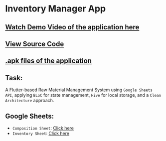 # Inventory Manager App

## [Watch Demo Video of the application here](https://drive.google.com/file/d/1as3VXP2lOTlNZzuOUgsWEbSHFxHBi0Qt/view?usp=sharing)
## [View Source Code](inventory_manager)
## [.apk files of the application](apk_files) 

## Task:

A Flutter-based Raw Material Management System using `Google Sheets API`,
applying `BLoC` for state management, `Hive` for local storage, and a `Clean Architecture`
approach.

## Google Sheets:

- `Composition Sheet`: [Click here](https://docs.google.com/spreadsheets/d/18GUWQNa3mG2u6PeBY-UE4NX9Apc2H4R22YDfKskuI1g/edit?usp=sharing)
- `Inventory Sheet`: [Click here](https://docs.google.com/spreadsheets/d/1LjEiEoFD7tIirnIDt41zzMvJastCFgky6-VEoqpUsNo/edit?usp=sharing)
